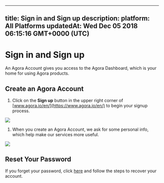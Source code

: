 
---
title: Sign in and Sign up
description: 
platform: All Platforms
updatedAt: Wed Dec 05 2018 06:15:16 GMT+0000 (UTC)
---
# Sign in and Sign up
An Agora Account gives you access to the Agora Dashboard, which is your home for using Agora products. 

## Create an Agora Account

1. Click on the **Sign up** button in the upper right corner of [www.agora.io/en/](https://www.agora.io/en/) to begin your signup process.

![](https://web-cdn.agora.io/docs-files/1543990470790)

1. When you create an Agora Account, we ask for some personal info, which help make our services more useful.

![](https://web-cdn.agora.io/docs-files/1543990487310)

## Reset Your Password

If you forget your password, click [here](https://dashboard.agora.io/forgetPassword?lang=en) and follow the steps to recover your account.
